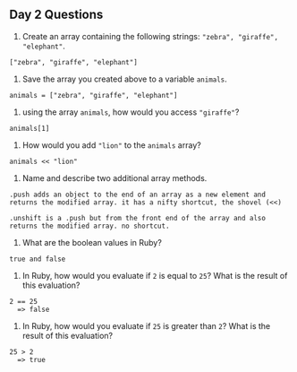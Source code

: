## Day 2 Questions

1. Create an array containing the following strings: `"zebra", "giraffe", "elephant"`.
```
["zebra", "giraffe", "elephant"]
```

1. Save the array you created above to a variable `animals`.
```
animals = ["zebra", "giraffe", "elephant"]
```

1. using the array `animals`, how would you access `"giraffe"`?
```
animals[1]
```

1. How would you add `"lion"` to the `animals` array?
```
animals << "lion"
```

1. Name and describe two additional array methods.
```
.push adds an object to the end of an array as a new element and returns the modified array. it has a nifty shortcut, the shovel (<<)
```
```
.unshift is a .push but from the front end of the array and also returns the modified array. no shortcut.
```

1. What are the boolean values in Ruby?
```
true and false
```

1. In Ruby, how would you evaluate if `2` is equal to `25`? What is the result of this evaluation?
```
2 == 25
  => false
```

1. In Ruby, how would you evaluate if `25` is greater than `2`? What is the result of this evaluation?
```
25 > 2
  => true
```
